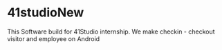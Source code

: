 # 41studioNew
This Software build for 41Studio internship. We make checkin - checkout visitor and employee on Android
